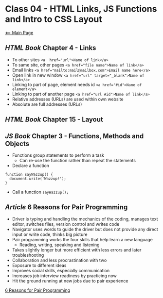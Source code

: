 # Class 04 - HTML Links, JS Functions and Intro to CSS Layout

[<== Main Page](../README.md)

## *HTML Book* Chapter 4 - Links

- To other sites `<a  href="url">Name of link</a>`
- To same site, other pages `<a href="file name">Name of link</a>`
- Email links  `<a href="mailto:mail@mailbox.com">Email name here</a>`
- Open link in new window `<a href="url" target="_blank">Name of link</a>`
- Linking to part of page, element needs id `<a href="#id">Name of element</a>`
- Linking to part of another page `<a href="url #id">Name of link</a>`
- Relative addresses (URLs) are used within own website
- Absolute are full addresses (URLs)

## *HTML Book* Chapter 15 - Layout

## *JS Book* Chapter 3 - Functions, Methods and Objects

- Functions group statements to perform a task
  - Can re-use the function  rather than repeat the statements
- Declare a function

```render-javascript
function sayWazzup() {
  document.write('Wazzup!');
}
```

- Call a function `sayWazzup();`

## *Article* 6 Reasons for Pair Programming

- Driver is typing and handling the mechanics of the coding, manages text editor, switches files, version control and writes code
- Navigator uses words to guide the driver but does not provide any direct input or write code, thinks big picture
- Pair programming works the four skills that help learn a new language
  - Reading, writing, speaking and listening
- Takes slightly longer but more efficient with less errors and later troubleshooting
- Collaboration and less procrastination with two
- Exposure to different ideas
- Improves social skills, especially communication
- Increases job interview readiness by practicing now
- Hit the ground running at new jobs due to pair experience

[6 Reasons for Pair Programming](https://www.codefellows.org/blog/6-reasons-for-pair-programming/)
